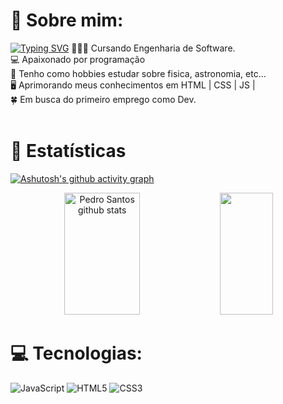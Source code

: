 # 💫 Sobre mim:
[![Typing SVG](https://readme-typing-svg.herokuapp.com/?color=E22CE1=&size=25&center=true&vCenter=true&width=1000&lines=Olá,+Meu+nome+é+Pedro+🙋‍♂️)](https://git.io/typing-svg)
👨🏻‍💻 Cursando Engenharia de Software.<br>💻 Apaixonado por programação<br>🔭 Tenho como hobbies estudar sobre fisica, astronomia, etc... <br>🖥️ Aprimorando meus conhecimentos em HTML | CSS | JS | <br>🍀 Em busca do primeiro emprego como Dev. 
<br>
<br>
# 💢 Estatísticas
[![Ashutosh's github activity graph](https://github-readme-activity-graph.cyclic.app/graph?username=pedrosantosgithub&bg_color=0d1117&color=F85DF9&line=F821FA&point=D91BE8C&area=true&hide_border=true)](https://github.com/pedrosantosgithub/github-readme-activity-graph)

  
<div align="center">  
  <img width="49%" height="195px" src="https://github-readme-stats.vercel.app/api?username=pedrosantosgithub&show_icons=true&count_private=true&hide_border=true&title_color=E22CE1&icon_color=4A088C&text_color=c9d1d9&bg_color=0d1117" alt="Pedro Santos github stats" /> 
  <img width="41%" height="195px" src="https://github-readme-stats.vercel.app/api/top-langs/?username=pedrosantosgithub&layout=compact&hide_border=true&title_color=FF5BFF&text_color=00BFFF&bg_color=0d1117" />
</div>
  
# 💻 Tecnologias:
![JavaScript](https://img.shields.io/badge/javascript-%23323330.svg?style=for-the-badge&logo=javascript&logoColor=%23F7DF1E) ![HTML5](https://img.shields.io/badge/html5-%23E34F26.svg?style=for-the-badge&logo=html5&logoColor=white) ![CSS3](https://img.shields.io/badge/css3-%231572B6.svg?style=for-the-badge&logo=css3&logoColor=white)
